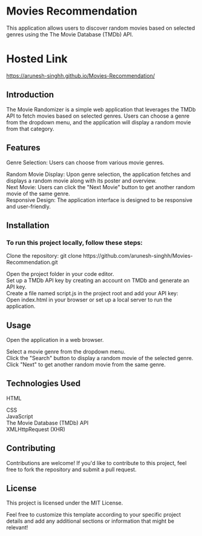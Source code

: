 <h1>Movies Recommendation</h1>
This application allows users to discover random movies based on selected genres using the The Movie Database (TMDb) API.

# Hosted Link
https://arunesh-singhh.github.io/Movies-Recommendation/

<h2>Introduction</h2>
The Movie Randomizer is a simple web application that leverages the TMDb API to fetch movies based on selected genres. Users can choose a genre from the dropdown menu, and the application will display a random movie from that category.

<h2>Features</h2>
Genre Selection: Users can choose from various movie genres.   

Random Movie Display: Upon genre selection, the application fetches and displays a random movie along with its poster and overview.     
Next Movie: Users can click the "Next Movie" button to get another random movie of the same genre.    
Responsive Design: The application interface is designed to be responsive and user-friendly.    

<h2>Installation</h2>
<h3>To run this project locally, follow these steps: </h3>
Clone the repository: git clone https://github.com/arunesh-singhh/Movies-Recommendation.git

Open the project folder in your code editor.     
Set up a TMDb API key by creating an account on TMDb and generate an API key.     
Create a file named script.js in the project root and add your API key:     
Open index.html in your browser or set up a local server to run the application.

<h2>Usage</h2>
Open the application in a web browser.    

Select a movie genre from the dropdown menu.    
Click the "Search" button to display a random movie of the selected genre.     
Click "Next" to get another random movie from the same genre.     

<h2>Technologies Used</h2>
HTML

CSS   
JavaScript    
The Movie Database (TMDb) API     
XMLHttpRequest (XHR)     

<h2>Contributing</h2>
Contributions are welcome! If you'd like to contribute to this project, feel free to fork the repository and submit a pull request.

<h2>License</h2>
This project is licensed under the MIT License.

Feel free to customize this template according to your specific project details and add any additional sections or information that might be relevant!
